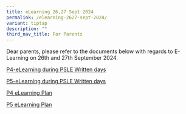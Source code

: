 ```yaml
---
title: eLearning 26,27 Sept 2024
permalink: /elearning-2627-sept-2024/
variant: tiptap
description: ""
third_nav_title: For Parents
---
```

<p>Dear parents, please refer to the documents below with regards to E-Learning
on 26th and 27th September 2024.</p>
<p><a href="/files/PGVP_279_P4_e_learning_2024_during_PSLE_Written_days.pdf" rel="noopener nofollow" target="_blank">P4-eLearning during PSLE Written days</a>
</p>
<p><a href="/files/PGVP_280_P5_e_learning_2024_during_PSLE_Written_days.pdf" rel="noopener nofollow" target="_blank">P5-eLearning during PSLE Written days</a>
</p>
<p><a href="/files/Final_2024_PSLE_Written_Exam_P4_e_learning.pdf" rel="noopener nofollow" target="_blank">P4 eLearning Plan</a>
</p>
<p><a href="/files/Final_2024_PSLE_Written_Exam_P5_e_learning.pdf" rel="noopener nofollow" target="_blank">P5 eLearning Plan</a>
</p>